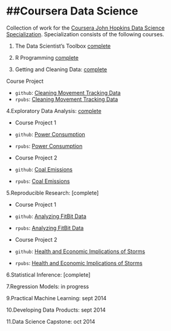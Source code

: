 ##Coursera Data Science
=====================

Collection of work for the [Coursera John Hopkins Data Science Specialization](https://www.coursera.org/specialization/jhudatascience/1). Specialization consists of the following courses. 

1. The Data Scientist’s Toolbox [complete](https://www.coursera.org/records/YJaVgvjeF3aYDxty)

2. R Programming [complete](https://www.coursera.org/records/MqsB2yPjgmXW9Vsr)

3. Getting and Cleaning Data: [complete](https://www.coursera.org/records/EdURGXwushKRUaJe)

Course Project 

* `github`: [Cleaning Movement Tracking Data](http://github.com/dmaurath/datasciencecoursera/blob/master/Getting%20and%20Cleaning%20Data%20Project/README.md)
* `rpubs`: [Cleaning Movement Tracking Data](http://rpubs.com/dmaurath/24645)

4.Exploratory Data Analysis: [complete](http://www.coursera.org/records/Y2asUJemzveuzWTu)

* Course Project 1

* `github`: [Power Consumption](http://github.com/dmaurath/datasciencecoursera/blob/master/Exploratory%20Data%20Analysis%20Projects/Plotting%201/README.md)
* `rpubs`: [Power Consumption](http://rpubs.com/dmaurath/24642)

* Course Project 2

* `github`: [Coal Emissions](http://github.com/dmaurath/datasciencecoursera/blob/master/Exploratory%20Data%20Analysis%20Projects/Plotting%202/README.md)
* `rpubs`: [Coal Emissions](http://rpubs.com/dmaurath/24640)

5.Reproducible Research: [complete]

* Course Project 1

* `github`: [Analyzing FitBit Data](http://github.com/dmaurath/datasciencecoursera/blob/master/Reproducible%20Research%20Projects/Peer%20Assessment%201/README.md)
* `rpubs`: [Analyzing FitBit Data](http://rpubs.com/dmaurath/24643)

* Course Project 2

* `github`: [Health and Economic Implications of Storms](http://github.com/dmaurath/datasciencecoursera/blob/master/Reproducible%20Research%20Projects/Peer%20Assessment%202/README.md)
* `rpubs`: [Health and Economic Implications of Storms](http://rpubs.com/dmaurath/24031)

6.Statistical Inference: [complete]

7.Regression Models: in progress

9.Practical Machine Learning: sept 2014

10.Developing Data Products: sept 2014

11.Data Science Capstone: oct 2014


